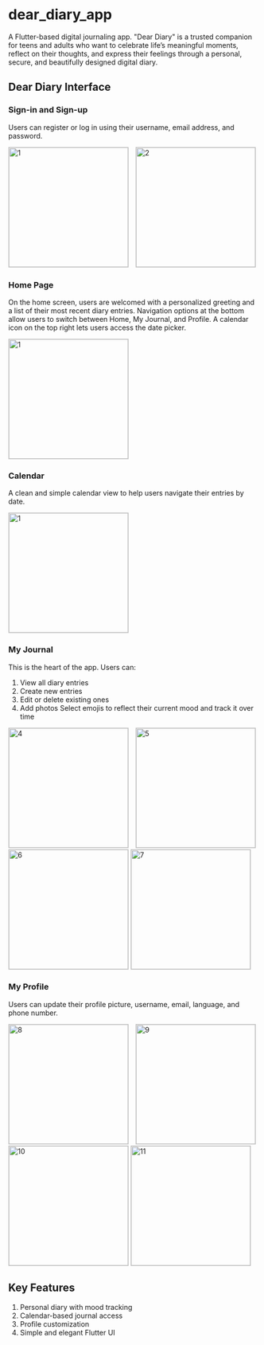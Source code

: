# dear_diary_app

A Flutter-based digital journaling app.
"Dear Diary" is a trusted companion for teens and adults who want to celebrate life’s meaningful moments, reflect on their thoughts, and express their feelings through a personal, secure, and beautifully designed digital diary.

## Dear Diary Interface
### Sign-in and Sign-up
Users can register or log in using their username, email address, and password.
<p align="left">
  <img src="https://github.com/user-attachments/assets/fe1b09a7-45db-43c9-a363-ad7553fa0ae2" alt="1" width="240" style="border: 1px solid #ccc; margin-right: 10px;" />
  <img src="https://github.com/user-attachments/assets/e1de3173-0e67-4ae2-9fcf-dd3eb1eb53de" alt="2" width="240" style="border: 1px solid #ccc;" />
</p>

### Home Page
On the home screen, users are welcomed with a personalized greeting and a list of their most recent diary entries. Navigation options at the bottom allow users to switch between Home, My Journal, and Profile. A calendar icon on the top right lets users access the date picker.
<p align="left">
  <img src="https://github.com/user-attachments/assets/532e4429-54db-4e37-a192-f8a8cef13169" alt="1" width="240" style="border: 1px solid #ccc; margin-right: 10px;" />
</p>

### Calendar
A clean and simple calendar view to help users navigate their entries by date.
<p align="left">
  <img src="https://github.com/user-attachments/assets/a40d571b-0b95-4a16-be2e-36f37916e9cf" alt="1" width="240" style="border: 1px solid #ccc; margin-right: 10px;" />
</p>

### My Journal
This is the heart of the app.
Users can:
1. View all diary entries
2. Create new entries
3. Edit or delete existing ones
4. Add photos
Select emojis to reflect their current mood and track it over time
<p align="left">
  <img src="https://github.com/user-attachments/assets/eb6fd2fa-524d-4831-ae17-ce368976d667" alt="4" width="240" style="border: 1px solid #ccc; margin-right: 10px;" />
  <img src="https://github.com/user-attachments/assets/c8edbaef-5738-4d0b-8af5-da731eb50133"  alt="5" width="240" style="border: 1px solid #ccc;" />
  <img src="https://github.com/user-attachments/assets/1000d0ab-2296-4f46-a9fe-f9cacb3fe7f9" alt="6" width="240" style="border: 1px solid #ccc;" />
  <img src="https://github.com/user-attachments/assets/cb3bf247-4319-45c4-af32-413d73f3bebe" alt="7" width="240" style="border: 1px solid #ccc;" />
</p>

### My Profile
Users can update their profile picture, username, email, language, and phone number.
<p align="left">
  <img src="https://github.com/user-attachments/assets/adc049b1-4fde-4a32-85b5-1e2a2d78e442" alt="8" width="240" style="border: 1px solid #ccc; margin-right: 10px;" />
  <img src=""https://github.com/user-attachments/assets/ddc2944e-fd29-452e-89b4-7a76e63bb651"  alt="9" width="240" style="border: 1px solid #ccc;" />
  <img src="https://github.com/user-attachments/assets/0a282fe1-e47e-4025-bf62-c01510fb524d" alt="10" width="240" style="border: 1px solid #ccc;" />
  <img src="https://github.com/user-attachments/assets/675631fa-6c84-44c4-b08b-3fafb0b11630" alt="11" width="240" style="border: 1px solid #ccc;" />
</p>

## Key Features
1. Personal diary with mood tracking
2. Calendar-based journal access
3. Profile customization
4. Simple and elegant Flutter UI
